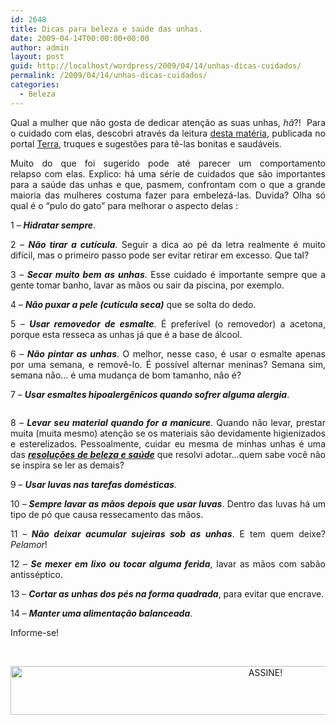 ```yaml
---
id: 2648
title: Dicas para beleza e saúde das unhas.
date: 2009-04-14T00:00:00+00:00
author: admin
layout: post
guid: http://localhost/wordpress/2009/04/14/unhas-dicas-cuidados/
permalink: /2009/04/14/unhas-dicas-cuidados/
categories:
  - Beleza
---
```

<p style="text-align: justify;">
  Qual a mulher que não gosta de dedicar atenção as suas unhas, <em>hã</em>?!  Para o cuidado com elas, descobri através da leitura <a href="http://beleza.terra.com.br/mulher/interna/0,,OI3613049-EI7617,00-Veja+dicas+de+como+cuidar+melhor+das+unhas.html" target="_blank">desta matéria</a>, publicada no portal <a href="http://www.terra.com.br/portal/" target="_blank">Terra,</a> truques e sugestões para tê-las bonitas e saudáveis.
</p>

<p style="text-align: justify;">
  Muito do que foi sugerido pode até parecer um comportamento relapso com elas. Explico: há uma série de cuidados que são importantes para a saúde das unhas e que, pasmem, confrontam com o que a grande maioria das mulheres costuma fazer para embelezá-las. Duvida? Olha só qual é o “pulo do gato” para melhorar o aspecto delas :
</p>

<p style="text-align: justify;">
  1 – <strong><em>Hidratar sempre</em></strong>.
</p>

<p style="text-align: justify;">
  2 – <strong><em>Não tirar a cutícula</em></strong>. Seguir a dica ao pé da letra realmente é muito difícil, mas o primeiro passo pode ser evitar retirar em excesso. Que tal?
</p>

<p style="text-align: justify;">
  3 – <strong><em>Secar muito bem as unhas</em></strong>. Esse cuidado é importante sempre que a gente tomar banho, lavar as mãos ou sair da piscina, por exemplo.
</p>

<p style="text-align: justify;">
  4 – <strong><em>Não puxar a pele (cutícula seca)</em></strong> que se solta do dedo.
</p>

<p style="text-align: justify;">
  5 – <strong><em>Usar removedor de esmalte</em></strong>. É preferível (o removedor) a acetona, porque esta resseca as unhas já que é a base de álcool.
</p>

<p style="text-align: justify;">
  6 – <strong><em>Não pintar as unhas</em></strong>. O melhor, nesse caso, é usar o esmalte apenas por uma semana, e removê-lo. É possível alternar meninas? Semana sim, semana não&#8230; é uma mudança de bom tamanho, não é?
</p>

<p style="text-align: justify;">
  7 – <strong><em>Usar esmaltes hipoalergênicos quando sofrer alguma alergia</em></strong>.
</p>

<p style="text-align: center;">
  <a href="http://www.trololodemulher.com.br/blog/wp-content/uploads/2010/06/unhas300.bmp"><img class="size-full wp-image-4774 aligncenter" title="unhas300" src="http://www.trololodemulher.com.br/blog/wp-content/uploads/2010/06/unhas300.bmp" alt="" /></a>
</p>

<p style="text-align: justify;">
  8 – <strong><em>Levar seu material quando for a manicure</em></strong>. Quando não levar, prestar muita (muita mesmo) atenção se os materiais são devidamente higienizados e esterelizados. Pessoalmente, cuidar eu mesma de minhas unhas é uma das <strong><em><a href="http://www.trololodemulher.com.br/2009/01/03/dica-beleza-saude/" target="_self">resoluções de beleza e saúde</a></em></strong> que resolvi adotar&#8230;quem sabe você não se inspira se ler as demais?
</p>

<p style="text-align: justify;">
  9 – <strong><em>Usar luvas nas tarefas domésticas</em></strong>.
</p>

<p style="text-align: justify;">
  10 –<strong><em> Sempre lavar as mãos depois que usar luvas</em></strong>. Dentro das luvas há um tipo de pó que causa ressecamento das mãos.
</p>

<p style="text-align: justify;">
  11 &#8211;<strong><em> Não deixar acumular sujeiras sob as unhas</em></strong>. E tem quem deixe? <em>Pelamor</em>!
</p>

<p style="text-align: justify;">
  12 – <strong><em>Se mexer em lixo ou tocar alguma ferida</em></strong>, lavar as mãos com sabão antisséptico.
</p>

<p style="text-align: justify;">
  13 – <em><strong>Cortar as unhas dos pés na forma quadrada</strong></em>, para evitar que encrave.
</p>

<p style="text-align: justify;">
  14 – <strong><em>Manter uma alimentação balanceada</em></strong>.
</p>

<p style="text-align: justify;">
  Informe-se!
</p>

&nbsp;

<p align="center">
  <a href="http://feedburner.google.com/fb/a/mailverify?uri=blogBichaFemea&loc=en_US" target="_blank"><img class="alignnone size-full wp-image-10439" src="http://www.trololodemulher.com.br/blog/wp-content/uploads/2014/09/ASSINE.png" alt="ASSINE!" width="800" height="78" /></a>
</p>